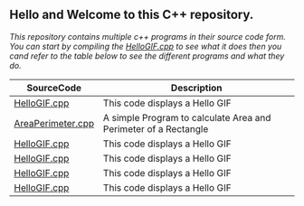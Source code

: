 ## Hello and Welcome to this C++ repository.
*This repository contains multiple c++ programs in their source code form. You can start by compiling the [HelloGIF.cpp](https://github.com/ipy06/Hello_C--/blob/main/HelloGIF.cpp) to see what it does then you cand refer to the table below to see the different programs and what they do.*


| SourceCode | Description |
| ----------- | ------------ |
| [HelloGIF.cpp](https://github.com/ipy06/Hello_C--/blob/main/HelloGIF.cpp) | This code displays a Hello GIF |
| [AreaPerimeter.cpp](https://github.com/ipy06/Hello_C--/blob/main/AreaPerimeter.cpp) | A simple Program to calculate Area and Perimeter of a Rectangle |
| [HelloGIF.cpp](https://github.com/ipy06/Hello_C--/blob/main/HelloGIF.cpp) | This code displays a Hello GIF |
| [HelloGIF.cpp](https://github.com/ipy06/Hello_C--/blob/main/HelloGIF.cpp) | This code displays a Hello GIF |
| [HelloGIF.cpp](https://github.com/ipy06/Hello_C--/blob/main/HelloGIF.cpp) | This code displays a Hello GIF |
| [HelloGIF.cpp](https://github.com/ipy06/Hello_C--/blob/main/HelloGIF.cpp) | This code displays a Hello GIF |
